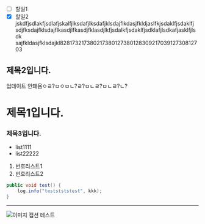 - [ ] 할일1   
- [x] 할일2   
jskdfjsdlakfjsdlafjskalfjlksdafjlksdafjklsdajflkdasjfkldjaslfkjsdaklfjsdaklfj
sdjfksdajfklsdajflkasdjlfkasdjfklasdjlkfjsdalkfjsdaklfjsdklafjlsdkafjasklfjlsdk
sajfkldasjfklsdajkl82817321738021738012738012830921703912730812703
## 제목2입니다.
업데이트 안돼욤ㅇㄹ?ㅁㅇㅁㄴ?ㄹ?ㅁㄴㄹ?ㅁㄴㄹ?ㄴ?
# 제목1입니다.
### 제목3입니다.
   
   
* list1111
* list22222
   
1. 번호리스트1
1. 번호리스트2
   
   
```java
public void test() {
	log.info("teststststest", kkk);
}
```
   
   
   
---
![이미지 캡션 테스트](https://s3.us-west-2.amazonaws.com/secure.notion-static.com/1220e84d-2498-430d-92d5-9f5eac172de4/customize-jenkins.png?X-Amz-Algorithm=AWS4-HMAC-SHA256&X-Amz-Content-Sha256=UNSIGNED-PAYLOAD&X-Amz-Credential=AKIAT73L2G45EIPT3X45%2F20221116%2Fus-west-2%2Fs3%2Faws4_request&X-Amz-Date=20221116T023407Z&X-Amz-Expires=3600&X-Amz-Signature=939d2f3af83209259a0bb8ea3eabffdc06763c595a402001da922e287a4f13c0&X-Amz-SignedHeaders=host&x-id=GetObject)
